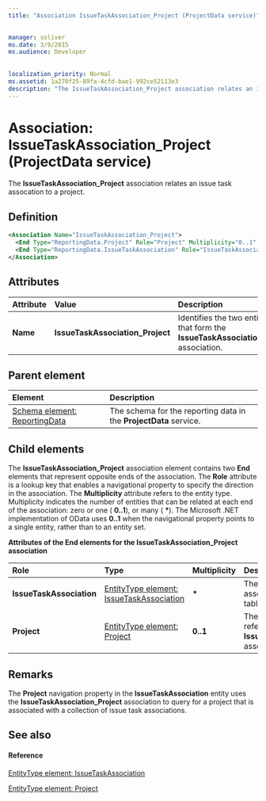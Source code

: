```yaml
---
title: "Association IssueTaskAssociation_Project (ProjectData service)"

 
manager: soliver
ms.date: 3/9/2015
ms.audience: Developer
 
 
localization_priority: Normal
ms.assetid: 1a270f25-89fa-4cfd-bae1-992ce52113e3
description: "The IssueTaskAssociation_Project association relates an issue task assocation to a project."
---
```


# Association: IssueTaskAssociation_Project (ProjectData service)

The **IssueTaskAssociation_Project** association relates an issue task assocation to a project. 
  
## Definition

```XML
<Association Name="IssueTaskAssociation_Project">
  <End Type="ReportingData.Project" Role="Project" Multiplicity="0..1" />
  <End Type="ReportingData.IssueTaskAssociation" Role="IssueTaskAssociation" Multiplicity="*" />
</Association>
```

## Attributes

|**Attribute**|**Value**|**Description**|
|:-----|:-----|:-----|
|**Name** <br/> |**IssueTaskAssociation_Project** <br/> |Identifies the two entity types that form the **IssueTaskAssociation_Project** association.  <br/> |
   
## Parent element

|**Element**|**Description**|
|:-----|:-----|
|[Schema element: ReportingData](schema-reportingdata-projectdata-service.md) <br/> |The schema for the reporting data in the **ProjectData** service.  <br/> |
   
## Child elements

The **IssueTaskAssociation_Project** association element contains two **End** elements that represent opposite ends of the association. The **Role** attribute is a lookup key that enables a navigational property to specify the direction in the association. The **Multiplicity** attribute refers to the entity type. Multiplicity indicates the number of entities that can be related at each end of the association: zero or one ( **0..1**), or many ( **\***). The Microsoft .NET implementation of OData uses **0..1** when the navigational property points to a single entity, rather than to an entity set. 
  
**Attributes of the End elements for the IssueTaskAssociation_Project association**

|**Role**|**Type**|**Multiplicity**|**Description**|
|:-----|:-----|:-----|:-----|
|**IssueTaskAssociation** <br/> |[EntityType element: IssueTaskAssociation](entitytype-issuetaskassociation-projectdata-service.md) <br/> |**\*** <br/> |The collection of issue task associations in the reporting tables.  <br/> |
|**Project** <br/> |[EntityType element: Project](entitytype-project-projectdata-service.md) <br/> |**0..1** <br/> |The related project that is referenced in the **IssueTaskAssociation_Project** association.  <br/> |
   
## Remarks

The **Project** navigation property in the **IssueTaskAssociation** entity uses the **IssueTaskAssociation_Project** association to query for a project that is associated with a collection of issue task associations. 
  
## See also

#### Reference

[EntityType element: IssueTaskAssociation](entitytype-issuetaskassociation-projectdata-service.md)
  
[EntityType element: Project](entitytype-project-projectdata-service.md)

